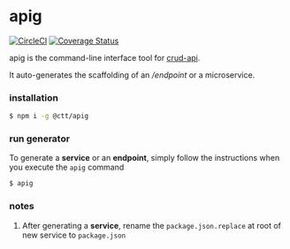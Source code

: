 # apig

[![CircleCI](https://circleci.com/gh/CraftTurf/apig.svg?style=svg)](https://circleci.com/gh/CraftTurf/apig)
[![Coverage Status](https://coveralls.io/repos/github/CraftTurf/apig/badge.svg)](https://coveralls.io/github/CraftTurf/apig?branch=master)

apig is the command-line interface tool for [crud-api](https://github.com/jabdul/crud-api).

It auto-generates the scaffolding of an _/endpoint_ or a microservice.

### installation

```sh
$ npm i -g @ctt/apig
```

### run generator

To generate a **service** or an **endpoint**, simply follow the instructions when you execute the `apig` command

```sh
$ apig
```

### notes

1. After generating a **service**, rename the `package.json.replace` at root of new service to `package.json`
